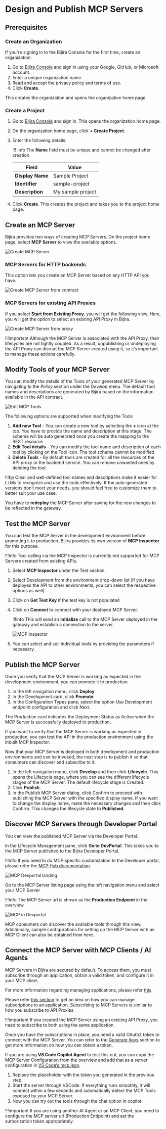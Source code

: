 # Design and Publish MCP Servers

## Prerequisites

### Create an Organization

If you're signing in to the Bijira Console for the first time, create an organization.

1. Go to [Bijira Console](https://console.bijira.dev/) and sign in using your Google, GitHub, or Microsoft account.
2. Enter a unique organization name.
3. Read and accept the privacy policy and terms of use.
4. Click **Create**.

This creates the organization and opens the organization home page.

### Create a Project

1. Go to [Bijira Console](https://console.bijira.dev/) and sign in. This opens the organization home page.
2. On the organization home page, click **+ Create Project**.
3. Enter the following details:

    !!! info
        The **Name** field must be unique and cannot be changed after creation.

    | **Field**        | **Value**         |
    | ---------------- | ----------------- |
    | **Display Name** | Sample Project    |
    | **Identifier**   | sample-project    |
    | **Description**  | My sample project |

4. Click **Create**. This creates the project and takes you to the project home page.

## Create an MCP Server

Bijira provides two ways of creating MCP Servers. On the project home page, select **MCP Server** to view the available options.

![Create MCP Server](../assets/img/introduction/mcp/mcp-create-options.png)

### MCP Servers for HTTP backends

This option lets you create an MCP Server based on any HTTP API you have.

![Create MCP Server from contract](../assets/img/introduction/mcp/mcp-create-from-contract.png)

### MCP Servers for existing API Proxies

If you select **Start from Existing Proxy**, you will get the following view. Here, you will get the option to select an existing API Proxy in Bijira.

![Create MCP Server from proxy](../assets/img/introduction/mcp/mcp-create-from-proxy.png)

!!!important
    Although the MCP Server is associated with the API Proxy, their lifecycles are not tightly coupled. As a result, unpublishing or undeploying the API Proxy can disrupt the MCP Server created using it, so it’s important to manage these actions carefully.

## Modify Tools of your MCP Server

You can modify the details of the Tools of your generated MCP Server by navigating to the *Policy* section under the *Develop* menu. The default tool names and descriptions are generated by Bijira based on the information available in the API contract.

![Edit MCP Tools](../assets/img/introduction/mcp/mcp-tools.png)

The following options are supported when modifying the Tools

1. **Add new Tool** - You can create a new tool by selecting the **+** icon at the top. You have to provide the name and description at this stage. The schema will be auto generated once  you create the mapping to the REST resource
2. **Edit Tool details** - You can modify the tool name and description of each tool by clicking on the Tool icon. The tool schema cannot be modified.
3. **Delete Tools** - By default tools are created for all the resources of the API proxy or the backend service. You can remove unwanted ones by      deleting the tool.

!!!tip
    Clear and well-defined tool names and descriptions make it easier for LLMs to recognize and use the tools effectively. If the auto-generated versions don’t meet your needs, you should feel free to customize them to better suit your use case.

You have to **redeploy** the MCP Server after saving for the new changes to be reflected in the gateway.

## Test the MCP Server

You can test the MCP Server in the development environment before promoting it to production. Bijira provides its own version of **MCP Inspector** for this purpose.

!!!info
        Tool calling via the MCP Inspector is currently not supported for MCP Servers created from existing APIs.

1. Select **MCP Inspector** under the Test section.
2. Select Development from the environment drop-down list (If you have deployed the API to other environments, you can select the respective options as well).
3. Click on **Get Test Key** if the test key is not populated
4. Click on **Connect** to connect with your deployed MCP Server.

    !!!info
        This will send an **Initialize** call to the MCP Server deployed in the gateway and establish a connection to the server.

    ![MCP Inspector](../assets/img/introduction/mcp/mcp-inspector.png)

5. You can select and call individual tools by providing the parameters if necessary.


## Publish the MCP Server

Once you verify that the MCP Server is working as expected in the development environment, you can promote it to production.

1. In the left navigation menu, click **Deploy**.
2. In the Development card, click **Promote**.
3. In the Configuration Types pane, select the option Use Development endpoint configuration and click Next.

The Production card indicates the Deployment Status as Active when the MCP Server is successfully deployed to production.

If you want to verify that the MCP Server is working as expected in production, you can test the API in the production environment using the inbuilt MCP Inspector.

Now that your MCP Server is deployed in both development and production environments and can be invoked, the next step is to publish it so that consumers can discover and subscribe to it.


1. In the left navigation menu, click **Develop** and then click **Lifecycle**. This opens the Lifecycle page, where you can see the different lifecycle stages of the MCP Server. The default lifecycle stage is Created.
2. Click **Publish**.
3. In the Publish MCP Server dialog, click Confirm to proceed with publishing the MCP Server with the specified display name. If you want to change the display name, make the necessary changes and then click Confirm. This changes the lifecycle state to **Published**.

## Discover MCP Servers through Developer Portal

You can view the published MCP Server via the Developer Portal.

In the Lifecycle Management pane, click **Go to DevPortal**. This takes you to the MCP Server published to the Bijira Developer Portal.

!!!info
    If you need to do MCP specific customization to the Developer portal, please refer the [MCP Hub documentation](./devportal-mcp-hub.md).

![MCP Devportal landing](../assets/img/introduction/mcp/mcp-devportal-landing.png)

Go to the MCP Server listing page using the left navigation menu and select your MCP Server

!!!info
    The MCP Server url is shown as the **Production Endpoint** in the overview.

![MCP in Devportal](../assets/img/introduction/mcp/mcp-devportal-overview.png)

MCP consumers can discover the available tools through this view. Additionally, sample configurations for setting up the MCP Server with an MCP Client can also be obtained from here.

## Connect the MCP Server with MCP Clients / AI Agents

MCP Servers in Bijira are secured by default. To access them, you must subscribe through an application, obtain a valid token, and configure it in your MCP client.

For more information regarding managing applications, please refer [this](../devportal/manage-applications/create-an-application.md).

Please refer [this section](../devportal/manage-subscriptions/subscribe-to-an-api.md) to get an idea on how you can manage subscriptions to an application. Subscribing to MCP Servers is similar to how you subscribe to API Proxies.

!!!important
    If you created the MCP Server using an existing API Proxy, you need to subscribe to both using the same application.

Once you have the subscriptions in place, you need a valid OAuth2 token to connect with the MCP Server. You can refer to the [Generate Keys](../devportal/consuming-services/consume-an-api-secured-with-oauth2.md#generate-keys) section to get more information on how you can obtain a token.

If you are using **VS Code Copilot Agent** to test this out, you can copy the MCP Server Configuration from the overview and add that as a server configuration in [VS Code’s mcp.json](https://code.visualstudio.com/docs/copilot/chat/mcp-servers).

1. Replace the placeholder with the token you generated in the previous step.
2. Start the server through VSCode. If everything runs smoothly, it will connect within a few seconds and automatically detect the MCP Tools exposed by your MCP Server.
3. Now you can try out the tools through the chat option in copilot.

!!!important
    If you are using another AI Agent or an MCP Client, you need to configure the MCP server url (Production Endpoint) and set the authorization token appropriately.